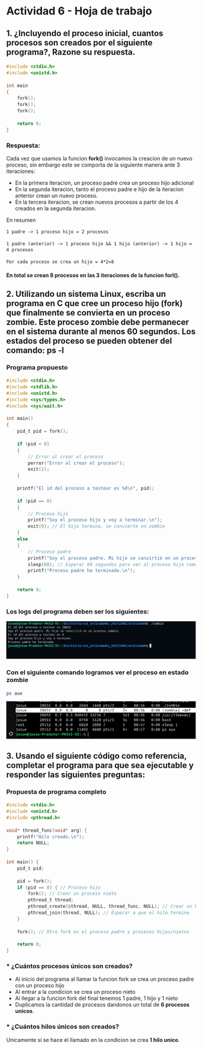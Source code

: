 # Actividad 6 - Hoja de trabajo
## 1. ¿Incluyendo el proceso inicial, cuantos procesos son creados por el siguiente programa?, Razone su respuesta. 
```c
#include <stdio.h>
#include <unistd.h>

int main
{
    fork();
    fork();
    fork();

    return 0;
}
```

### Respuesta: 
Cada vez que usamos la funcion **fork()** invocamos la creacion de un nuevo proceso, sin embargo este se comporta de la siguiente manera ante 3 iteraciones:
- En la primera iteracion, un proceso padre crea un proceso hijo adicional
- En la segunda iteracion, tanto el proceso padre e hijo de la iteracion anterior crean un nuevo proceso.
- En la tercera iteracion, se crean nuevos procesos a partir de los 4 creados en la segunda iteracion.

En resumen
    
    1 padre -> 1 proceso hijo = 2 procesos

    1 padre (anterior) -> 1 proceso hijo && 1 hijo (anterior) -> 1 hijo = 4 procesos
    
    Por cada proceso se crea un hijo = 4*2=8

#### **En total se crean 8 procesos en las 3 iteraciones de la funcion forl().**

## 2. Utilizando un sistema Linux, escriba un programa en C que cree un proceso hijo (fork) que finalmente se convierta en un proceso zombie. Este proceso zombie debe permanecer en el sistema durante al menos 60 segundos. Los estados del proceso se pueden obtener del comando: ps -l
### Programa propuesto

```c
#include <stdio.h>
#include <stdlib.h>
#include <unistd.h>
#include <sys/types.h>
#include <sys/wait.h>

int main()
{
    pid_t pid = fork();

    if (pid < 0)
    {
        // Error al crear el proceso
        perror("Error al crear el proceso");
        exit(1);
    }

    printf("El id del proceso a testear es %d\n", pid);

    if (pid == 0)
    {
        // Proceso hijo
        printf("Soy el proceso hijo y voy a terminar.\n");
        exit(0); // El hijo termina, se convierte en zombie
    }
    else
    {
        // Proceso padre
        printf("Soy el proceso padre. Mi hijo se convirtió en un proceso zombie.\n");
        sleep(60); // Esperar 60 segundos para ver al proceso hijo como zombie
        printf("Proceso padre ha terminado.\n");
    }

    return 0;
}
```
### Los logs del programa deben ser los siguientes:

![alt text](logs.png)

### Con el siguiente comando logramos ver el proceso en estado zombie
```bash
ps aux
```

![alt text](ps_aux.png)

## 3. Usando el siguiente código como referencia, completar el programa para que sea ejecutable y responder las siguientes preguntas:

### Propuesta de programa completo
```c
#include <stdio.h>
#include <unistd.h>
#include <pthread.h>

void* thread_func(void* arg) {
    printf("Hilo creado.\n");
    return NULL;
}

int main() {
    pid_t pid;

    pid = fork();
    if (pid == 0) { // Proceso hijo
        fork(); // Crear un proceso nieto
        pthread_t thread;
        pthread_create(&thread, NULL, thread_func, NULL); // Crear un hilo en el proceso hijo
        pthread_join(thread, NULL); // Esperar a que el hilo termine
    }

    fork(); // Otro fork en el proceso padre y procesos hijos/nietos

    return 0;
}
```

### * ¿Cuántos procesos únicos son creados?

- Al inicio del programa al llamar la funcion fork se crea un proceso padre con un proceso hijo
- Al entrar a la condicion se crea un proceso nieto 
- Al llegar a la funcion fork del final tenemos 1 padre, 1 hijo y 1 nieto
- Duplicamos la cantidad de procesos dandonos un total de **6 procesos unicos**.

### * ¿Cuántos hilos únicos son creados?
Unicamente si se hace el llamado en la condicion se crea **1 hilo unico**.